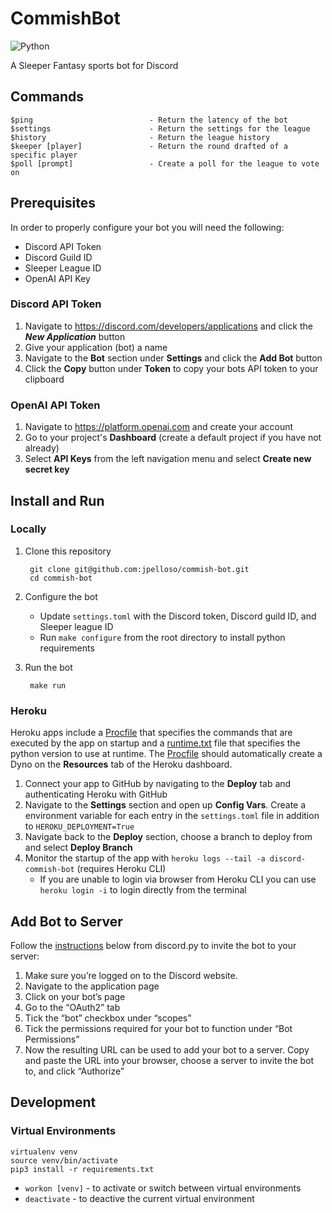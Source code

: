 # CommishBot
![Python](https://img.shields.io/badge/python-3.10-blue)

A Sleeper Fantasy sports bot for Discord

## Commands
    $ping                          - Return the latency of the bot
    $settings                      - Return the settings for the league
    $history                       - Return the league history
    $keeper [player]               - Return the round drafted of a specific player
    $poll [prompt]                 - Create a poll for the league to vote on

## Prerequisites
In order to properly configure your bot you will need the following:
* Discord API Token
* Discord Guild ID
* Sleeper League ID
* OpenAI API Key

### Discord API Token
1. Navigate to https://discord.com/developers/applications and click the ***New Application*** button
2. Give your application (bot) a name
3. Navigate to the **Bot** section under **Settings** and click the **Add Bot** button
4. Click the **Copy** button under **Token** to copy your bots API token to your clipboard

### OpenAI API Token
1. Navigate to https://platform.openai.com and create your account
2. Go to your project's **Dashboard** (create a default project if you have not already)
3. Select **API Keys** from the left navigation menu and select **Create new secret key** 

## Install and Run
### Locally
1. Clone this repository

        git clone git@github.com:jpelloso/commish-bot.git
        cd commish-bot
        
2. Configure the bot
   * Update `settings.toml` with the Discord token, Discord guild ID, and Sleeper league ID
   * Run `make configure` from the root directory to install python requirements

3. Run the bot

        make run

### Heroku
Heroku apps include a [Procfile](Procfile) that specifies the commands that are executed by the app on startup and a [runtime.txt](runtime.txt) file that specifies the python version to use at runtime. The [Procfile](Procfile) should automatically create a Dyno on the **Resources** tab of the Heroku dashboard.
1. Connect your app to GitHub by navigating to the **Deploy** tab and authenticating Heroku with GitHub
2. Navigate to the **Settings** section and open up **Config Vars**. Create a environment variable for each entry in the `settings.toml` file in addition to `HEROKU_DEPLOYMENT=True`
3. Navigate back to the **Deploy** section, choose a branch to deploy from and select **Deploy Branch**
4. Monitor the startup of the app with `heroku logs --tail -a discord-commish-bot` (requires Heroku CLI)
    * If you are unable to login via browser from Heroku CLI you can use `heroku login -i` to login directly from the terminal

## Add Bot to Server
Follow the [instructions](https://discordpy.readthedocs.io/en/stable/discord.html#inviting-your-bot) below from discord.py to invite the bot to your server:
1. Make sure you’re logged on to the Discord website.
2. Navigate to the application page
3. Click on your bot’s page
4. Go to the “OAuth2” tab
5. Tick the “bot” checkbox under “scopes”
6. Tick the permissions required for your bot to function under “Bot Permissions”
7. Now the resulting URL can be used to add your bot to a server. Copy and paste the URL into your browser, choose a server to invite the bot to, and click “Authorize”


## Development
### Virtual Environments
```
virtualenv venv
source venv/bin/activate
pip3 install -r requirements.txt
```
* `workon [venv]` - to activate or switch between virtual environments
* `deactivate` - to deactive the current virtual environment